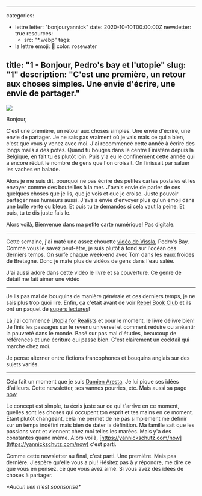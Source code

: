 
---
categories:
- lettre
letter: "bonjouryannick"
date: 2020-10-10T00:00:00Z
newsletter: true
resources:
  - src: "*.webp"
tags:
- la lettre
emoji: 💌
color: rosewater

title: "1 - Bonjour, Pedro's bay et l'utopie"
slug: "1"
description: "C'est une première, un retour aux choses simples. Une envie d'écrire, une envie de partager."
---

![](d7716c9d-31b2-420f-aa69-8308884ab159.jpg)

Bonjour,

C'est une première, un retour aux choses simples. Une envie d'écrire, une envie de partager. Je ne sais pas vraiment où je vais mais ce qui a bien, c'est que vous y venez avec moi. J'ai recommencé cette année à écrire des longs mails à des potes. Quand tu bouges dans le centre Finistère depuis la Belgique, en fait tu es plutôt loin. Puis y'a eu le confinement cette année qui a encore réduit le nombre de gens que l'on croisait. On finissait par saluer les vaches en balade. 

Alors je me suis dit, pourquoi ne pas écrire des petites cartes postales et les envoyer comme des bouteilles à la mer. J'avais envie de parler de ces quelques choses que je lis, que je vois et que je croise. Juste pouvoir partager mes humeurs aussi. J'avais envie d'envoyer plus qu'un emoji dans une bulle verte ou bleue. Et puis tu te demandes si cela vaut la peine. Et puis, tu te dis juste fais le.

Alors voilà, Bienvenue dans ma petite carte numérique! Pas digitale.
 

* * *


Cette semaine, j'ai maté une assez chouette [vidéo de Vissla](https://www.youtube.com/watch?v=DAFwpaCPXIw), Pedro's Bay. Comme vous le savez peut-être, je suis plutôt à fond sur l'océan ces derniers temps. On surfe chaque week-end avec Tom dans les eaux froides de Bretagne. Donc je mate plus de vidéos de gens dans l'eau salée.

J'ai aussi adoré dans cette vidéo le livre et sa couverture. Ce genre de détail me fait aimer une vidéo
 

* * *


Je lis pas mal de bouquins de manière générale et ces derniers temps, je ne sais plus trop quoi lire. Enfin, ça c'était avant de voir [Rebel Book Club](https://rebelbook.club) et ils ont un paquet de [supers lectures](https://rebelbook.club/library/)! 

Là j'ai commencé [Utopia for Realists](https://www.librairiesindependantes.com/product/9781408893210/) et pour le moment, le livre délivre bien! Je finis les passages sur le revenu universel et comment réduire ou anéantir la pauvreté dans le monde. Basé sur pas mal d'études, beaucoup de références et une écriture qui passe bien. C'est clairement un cocktail qui marche chez moi.

Je pense alterner entre fictions francophones et bouquins anglais sur des sujets variés.
 

* * *


Cela fait un moment que je suis [Damien Aresta](https://damien.cool). Je lui pique ses idées d'ailleurs. Cette newsletter, ses vannes pourries, etc. Mais aussi sa page [now](https://damien.cool/now).

Le concept est simple, tu écris juste sur ce qui t'arrive en ce moment, quelles sont les choses qui occupent ton esprit et tes mains en ce moment. Étant plutôt changeant, cela me permet de ne pas simplement me définir sur un temps indéfini mais bien de dater la définition. Ma famille sait que les passions vont et viennent chez moi telles les marées. Mais y'a des constantes quand même. Alors voilà, [https://yannickschutz.com/now](https://yannickschutz.com/now) c'est parti.

Comme cette newsletter au final, c'est parti. Une première. Mais pas dernière. J'espère qu'elle vous a plu! Hésitez pas à y répondre, me dire ce que vous en pensez, ce que vous avez aimé. Si vous avez des idées de choses à partager.

_\*Aucun lien n'est sponsorisé\*_
